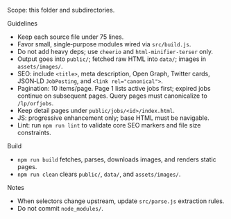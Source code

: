 Scope: this folder and subdirectories.

Guidelines

- Keep each source file under 75 lines.
- Favor small, single‑purpose modules wired via `src/build.js`.
- Do not add heavy deps; use `cheerio` and `html-minifier-terser` only.
- Output goes into `public/`; fetched raw HTML into `data/`; images in `assets/images/`.
- SEO: include `<title>`, meta description, Open Graph, Twitter cards, JSON‑LD `JobPosting`, and `<link rel="canonical">`.
- Pagination: 10 items/page. Page 1 lists active jobs first; expired jobs continue on subsequent pages. Query pages must canonicalize to `/lp/orfjobs`.
- Keep detail pages under `public/jobs/<id>/index.html`.
- JS: progressive enhancement only; base HTML must be navigable.
- Lint: run `npm run lint` to validate core SEO markers and file size constraints.

Build

- `npm run build` fetches, parses, downloads images, and renders static pages.
- `npm run clean` clears `public/`, `data/`, and `assets/images/`.

Notes

- When selectors change upstream, update `src/parse.js` extraction rules.
- Do not commit `node_modules/`.
